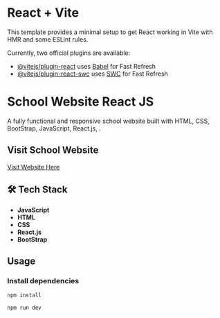 # React + Vite

This template provides a minimal setup to get React working in Vite with HMR and some ESLint rules.

Currently, two official plugins are available:

- [@vitejs/plugin-react](https://github.com/vitejs/vite-plugin-react/blob/main/packages/plugin-react/README.md) uses [Babel](https://babeljs.io/) for Fast Refresh
- [@vitejs/plugin-react-swc](https://github.com/vitejs/vite-plugin-react-swc) uses [SWC](https://swc.rs/) for Fast Refresh


# School Website React JS

A fully functional and responsive school website built with HTML, CSS, BootStrap, JavaScript, React.js, .

## Visit School Website

[Visit Website Here](https://little-learner.netlify.app/)

## 🛠 Tech Stack

- **JavaScript**
- **HTML**
- **CSS**
- **React.js**
- **BootStrap**

## Usage


### Install dependencies

```bash
npm install

npm run dev



